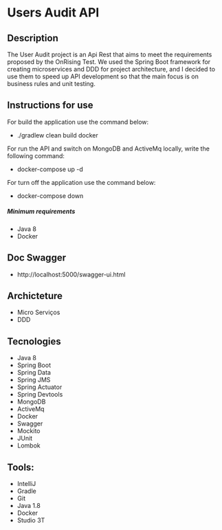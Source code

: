 # Users Audit API 

## Description

The User Audit project is an Api Rest that aims to meet the requirements proposed by the OnRising Test.
We used the Spring Boot framework for creating microservices and DDD for project architecture, and I decided to use them to speed up API development so that the main focus is on business rules and unit testing.

## Instructions for use

For build the application use the command below:

- ./gradlew clean build docker

For run the API and switch on MongoDB and ActiveMq locally,  write the following command:

- docker-compose up -d 

For turn off the application use the command below:

- docker-compose down

##### Minimum requirements

- Java 8
- Docker

## Doc Swagger

- http://localhost:5000/swagger-ui.html
 
## Archicteture

- Micro Serviços
- DDD
  
## Tecnologies

- Java 8
- Spring Boot
- Spring Data
- Spring JMS
- Spring Actuator
- Spring Devtools
- MongoDB
- ActiveMq
- Docker
- Swagger
- Mockito
- JUnit
- Lombok

## Tools:

- IntelliJ
- Gradle
- Git
- Java 1.8
- Docker
- Studio 3T

